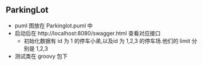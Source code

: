 ## ParkingLot 
- puml 图放在 Parkinglot.puml 中
- 启动后在 http://localhost:8080/swagger.html 查看对应接口
    - 初始化数据有 id 为 1 的停车小弟,以及id 为 1,2,3 的停车场.他们的 limit 分别是 1,2,3
- 测试类在 groovy 包下
